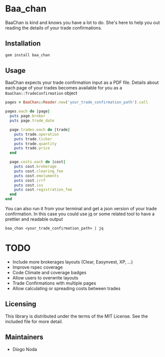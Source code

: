 # Baa_chan

BaaChan is kind and knows you have a lot to do. She's here to help you out
reading the details of your trade confirmations.

## Installation

~~~ruby
gem install baa_chan
~~~

## Usage

BaaChan expects your trade confirmation input as a PDF file. Details
about each page of your trades becomes available for you as a
`BaaChan::TradeConfirmation` object

~~~ruby
pages = BaaChan::Reader.new('your_trade_confirmation_path').call

pages.each do |page|
  puts page.broker
  puts page.trade_date

  page.trades.each do |trade|
    puts trade.operation
    puts trade.ticker
    puts trade.quantity
    puts trade.price
  end

  page.costs.each do |cost|
    puts cost.brokerage
    puts cost.clearing_fee
    puts cost.emoluments
    puts cost.irrf
    puts cost.iss
    puts cost.registration_fee
  end
end
~~~


You can also run it from your terminal and get a json version of your
trade confirmation. In this case you could use [jq](https://stedolan.github.io/jq/)
or some related tool to have a prettier and readable output

~~~shell
baa_chan <your_trade_confirmation_path> | jq
~~~

# TODO

* Include more brokerages layouts (Clear, Easynvest, XP, ...)
* Improve rspec coverage
* Code Climate and coverage badges
* Allow users to overwrite layouts
* Trade Confirmations with multiple pages
* Allow calculating or spreading costs between trades

## Licensing

This library is distributed under the terms of the MIT License. See the included file for
more detail.

## Maintainers

* Diogo Noda
